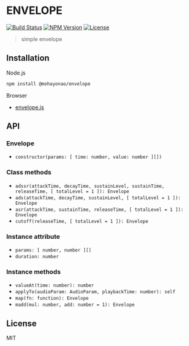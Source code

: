 # ENVELOPE
[![Build Status](http://img.shields.io/travis/mohayonao/envelope.svg?style=flat-square)](https://travis-ci.org/mohayonao/envelope)
[![NPM Version](http://img.shields.io/npm/v/@mohayonao/envelope.svg?style=flat-square)](https://www.npmjs.org/package/@mohayonao/envelope)
[![License](http://img.shields.io/badge/license-MIT-brightgreen.svg?style=flat-square)](http://mohayonao.mit-license.org/)

> simple envelope

## Installation

Node.js

```sh
npm install @mohayonao/envelope
```

Browser

- [envelope.js](https://raw.githubusercontent.com/mohayonao/envelope/master/build/envelope.js)

## API
### Envelope
- `constructor(params: [ time: number, value: number ][])`

### Class methods
- `adssr(attackTime, decayTime, sustainLevel, sustainTime, releaseTime, [ totalLevel = 1 ]): Envelope`
- `ads(attackTime, decayTime, sustainLevel, [ totalLevel = 1 ]): Envelope`
- `asr(attackTime, sustainTime, releaseTime, [ totalLevel = 1 ]): Envelope`
- `cutoff(releaseTime, [ totalLevel = 1 ]): Envelope`

### Instance attribute
- `params: [ number, number ][]`
- `duration: number`

### Instance methods
- `valueAt(time: number): number`
- `applyTo(audioParam: AudioParam, playbackTime: number): self`
- `map(fn: function): Envelope`
- `madd(mul: number, add: number = 1): Envelope`

## License
MIT
